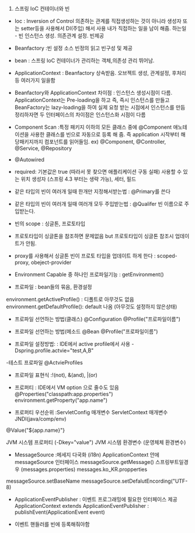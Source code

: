 1. 스프링 IoC 컨테이너와 빈 
- Ioc
: Inversion of Control
의존하는 관계를 직접생성하는 것이 아니라 생성자 또는 setter등을 사용해서 DI(주입) 해서 사용
내가 직접하는 일을 남이 해줌.
하는일 - 빈 인스턴스 생성. 의존관계 설정. 빈제공


- Beanfactory
:빈 설정 소스 빈정의 읽고 빈구성 및 제공
- bean
: 스프링 IoC 컨테이너가 관리하는 객체,의존성 관리 뛰어남. 

- ApplicationContext
: Beanfactory 상속받음. 오브젝트 생성, 관계설정, 후처리 등 여러가지 일을함

* Beanfactory와 ApplicationContext 차이점
: 인스턴스 생성시점이 다름.
ApplicationContext는 Pre-loading을 하고 즉, 즉시 인스턴스를 만들고 
BeanFactory는 lazy-loading을 하여 실제 요청 받는 시점에서 인스턴스를 만듬
정리하자면 두 인터페이스의 차이점은 인스턴스화 시점이 다름

- Component Scan
:특정 패키지 이하의 모든 클래스 중에 @Component 애노테이션을 사용한 클래스를
빈으로 자동으로 등록 해 줌.
즉 application 시작부터 해당패키지까지 컴포넌트를 읽어들임.
ex) @Component, @Controller, @Service, @Repository

- @Autowired
- required: 기본값은 true (따라서 못 찾으면 애플리케이션 구동 실패)
사용할 수 있는 위치
생성자 (스프링 4.3 부터는 생략 가능), 세터, 필드

- 같은 타입의 빈이 여러개 일때 한개만 지정해서받는법
: @Primary를 쓴다

- 같은 타입의 빈이 여러개 일때 여러개 모두 주입받는법
: @Qualifer 빈 이름으로 주입받는다.

- 빈의 scope
: 싱글톤, 프로토타입

- 프로토타입이 싱글톤을 참조하면 문제없음
but 프로토타입이 싱글톤 참조시 업데이트가 안됨. 

- proxy를 사용해서 싱글톤 빈이 프로토 타입을 업데이트 하게 한다
: scoped-proxy, obeject-provider

- Environment Capable 중 하나인 프로파일기능
: getEnvironment() 

- 프로파일
: bean들의 묶음, 환경설정

environment.getActiveProfile() : 디폴트로 아무것도 없음
environment.getDefaultProfile(): default 나옴 (아무것도 설정하지 않은상태)

- 프로파일 선언하는 방법(클래스)
@Configuration
@Profile("프로파일이름")

- 프로파일 선언하는 방법(메소드
@Bean
@Profile("프로파일이름")

- 프로파일 설정방법:
: IDE에서 active profile에서 사용
-Dspring.profile.actvie="test,A,B"

-테스트 프로파일
@ActvieProfiles

- 프로파일 표현식
:!(not), &(and), |(or)

- 프로퍼티
: IDE에서 VM option 으로 줄수도 있음 
@Properties("classpath:app.properties")
environment.getProperty("app.name")

- 프로퍼티 우선순위
:ServletConfig 매개변수
ServletContext 매개변수
JNDI(java/comp/env)

@Value("${app.name}"}

JVM 시스템 프로퍼티 (-Dkey="value")
JVM 시스템 환경변수 (운영체체 환경변수)


- MessageSource
:메세지 다국화 (i18n)
ApplicationContext  안에 messageSource 인터페이스
messageSource.getMessage()
스프링부트일경우 (messages.properties)
messages.ko_KR.propperties

messageSource.setBaseName
messageSource.setDefalutEncording("UTF-8)



- ApplicationEventPublisher
: 이벤트 프로그래밍에 필요한 인터페이스 제공
ApplicationContext extends ApplicationEventPublisher
: publishEvent(ApplicationEvent event)

- 이벤트 핸들러를 빈에 등록해줘야함

